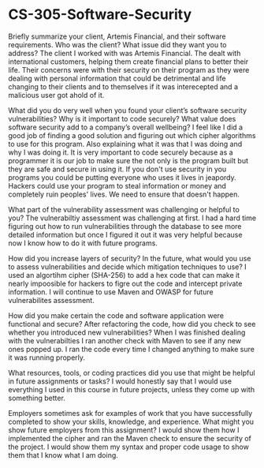 # CS-305-Software-Security

Briefly summarize your client, Artemis Financial, and their software requirements. Who was the client? What issue did they want you to address?
  The client I worked with was Artemis Financial. The dealt with international customers, helping them create financial plans to better their life. Their concerns were with their security on their program as they were dealing with personal information that could be detrimental and life changing to their clients and to themselves if it was interecepted and a malicious user got ahold of it.

  What did you do very well when you found your client’s software security vulnerabilities? Why is it important to code securely? What value does software security add to a company’s overall wellbeing?
  I feel like I did a good job of finding a good solution and figuring out which cipher algorithms to use for this program. Also explaining what it was that I was doing and why I was doing it. It is very important to code securely because as a programmer it is our job to make sure the not only is the program built but they are safe and secure in using it. If you don't use security in you programs you could be putting everyone who uses it lives in jeapordy. Hackers could use your program to steal information or money and completely ruin peoples' lives. We need to ensure that doesn't happen. 

What part of the vulnerability assessment was challenging or helpful to you?
  The vulnerabiltiy assessment was challenging at first. I had a hard time figuring out how to run vulnerabilities through the database to see more detailed information but once I figured it out it was very helpful because now I know how to do it with future programs.

How did you increase layers of security? In the future, what would you use to assess vulnerabilities and decide which mitigation techniques to use?
  I used an algortihm cipher (SHA-256) to add a hex code that can make it nearly impoosible for hackers to figre out the code and intercept private information. I will continue to use Maven and OWASP for future vulnerabilites assessment.

How did you make certain the code and software application were functional and secure? After refactoring the code, how did you check to see whether you introduced new vulnerabilities?
  When I was finished dealing with the vulnerabilties I ran another check with Maven to see if any new ones popped up. I ran the code every time I changed anything to make sure it was running properly. 
  
What resources, tools, or coding practices did you use that might be helpful in future assignments or tasks?
  I would honestly say that I would use everything I used in this course in future projects, unless they come up with something better.

Employers sometimes ask for examples of work that you have successfully completed to show your skills, knowledge, and experience. What might you show future employers from this assignment?
  I would show them how I implemented the cipher and ran the Maven check to ensure the security of the project. I would show them my syntax and proper code usage to show them that I know what I am doing.
  
